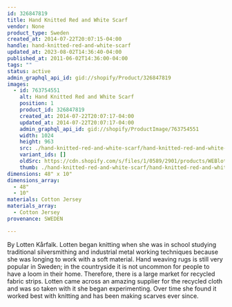 ```yaml
---
id: 326847819
title: Hand Knitted Red and White Scarf
vendor: None
product_type: Sweden
created_at: 2014-07-22T20:07:15-04:00
handle: hand-knitted-red-and-white-scarf
updated_at: 2023-08-02T14:36:40-04:00
published_at: 2011-06-02T14:36:00-04:00
tags: ""
status: active
admin_graphql_api_id: gid://shopify/Product/326847819
images:
  - id: 763754551
    alt: Hand Knitted Red and White Scarf
    position: 1
    product_id: 326847819
    created_at: 2014-07-22T20:07:17-04:00
    updated_at: 2014-07-22T20:07:17-04:00
    admin_graphql_api_id: gid://shopify/ProductImage/763754551
    width: 1024
    height: 963
    src: ./hand-knitted-red-and-white-scarf/hand-knitted-red-and-white-scarf__0.jpg
    variant_ids: []
    oldSrc: https://cdn.shopify.com/s/files/1/0589/2901/products/WEBlottenredscarf.jpeg?v=1406074037
    thumb: ./hand-knitted-red-and-white-scarf/hand-knitted-red-and-white-scarf__0-thumb.jpg
dimensions: 48" x 10"
dimensions_array:
  - 48"
  - 10"
materials: Cotton Jersey
materials_array:
  - Cotton Jersey
provenance: SWEDEN

---
```


By Lotten Kårfalk. Lotten began knitting when she was in school studying traditional silversmithing and industrial metal working techniques because she was longing to work with a soft material. Hand weaving rugs is still very popular in Sweden; in the countryside it is not uncommon for people to have a loom in their home. Therefore, there is a large market for recycled fabric strips. Lotten came across an amazing supplier for the recycled cloth and was so taken with it she began experimenting. Over time she found it worked best with knitting and has been making scarves ever since.